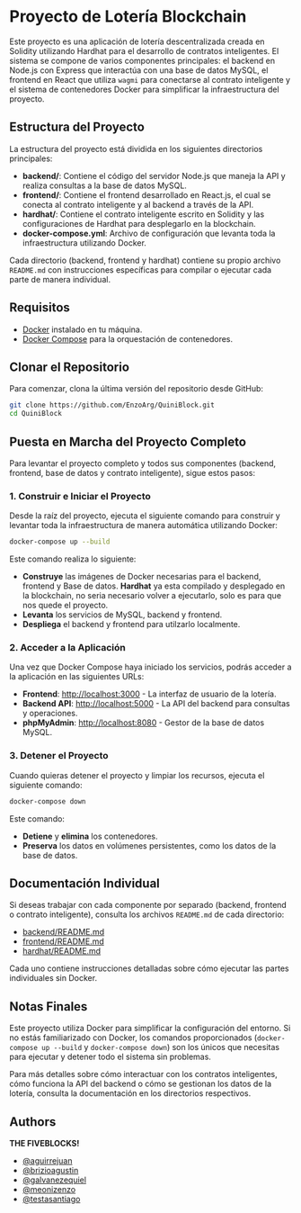 
# Proyecto de Lotería Blockchain

Este proyecto es una aplicación de lotería descentralizada creada en Solidity utilizando Hardhat para el desarrollo de contratos inteligentes. El sistema se compone de varios componentes principales: el backend en Node.js con Express que interactúa con una base de datos MySQL, el frontend en React que utiliza `wagmi` para conectarse al contrato inteligente y el sistema de contenedores Docker para simplificar la infraestructura del proyecto.

## Estructura del Proyecto

La estructura del proyecto está dividida en los siguientes directorios principales:

- **backend/**: Contiene el código del servidor Node.js que maneja la API y realiza consultas a la base de datos MySQL.
- **frontend/**: Contiene el frontend desarrollado en React.js, el cual se conecta al contrato inteligente y al backend a través de la API.
- **hardhat/**: Contiene el contrato inteligente escrito en Solidity y las configuraciones de Hardhat para desplegarlo en la blockchain.
- **docker-compose.yml**: Archivo de configuración que levanta toda la infraestructura utilizando Docker.

Cada directorio (backend, frontend y hardhat) contiene su propio archivo `README.md` con instrucciones específicas para compilar o ejecutar cada parte de manera individual.

## Requisitos

- [Docker](https://www.docker.com/get-started) instalado en tu máquina.
- [Docker Compose](https://docs.docker.com/compose/install/) para la orquestación de contenedores.

## Clonar el Repositorio

Para comenzar, clona la última versión del repositorio desde GitHub:

```bash
git clone https://github.com/EnzoArg/QuiniBlock.git
cd QuiniBlock
```

## Puesta en Marcha del Proyecto Completo

Para levantar el proyecto completo y todos sus componentes (backend, frontend, base de datos y contrato inteligente), sigue estos pasos:

### 1. Construir e Iniciar el Proyecto

Desde la raíz del proyecto, ejecuta el siguiente comando para construir y levantar toda la infraestructura de manera automática utilizando Docker:

```bash
docker-compose up --build
```

Este comando realiza lo siguiente:
- **Construye** las imágenes de Docker necesarias para el backend, frontend y Base de datos. **Hardhat** ya esta compilado y desplegado en la blockchain, no seria necesario volver a ejecutarlo, solo es para que nos quede el proyecto.
- **Levanta** los servicios de MySQL, backend y frontend.
- **Despliega** el backend y frontend para utilzarlo localmente.

### 2. Acceder a la Aplicación

Una vez que Docker Compose haya iniciado los servicios, podrás acceder a la aplicación en las siguientes URLs:

- **Frontend**: [http://localhost:3000](http://localhost:3000) - La interfaz de usuario de la lotería.
- **Backend API**: [http://localhost:5000](http://localhost:5000) - La API del backend para consultas y operaciones.
- **phpMyAdmin**: [http://localhost:8080](http://localhost:8080) - Gestor de la base de datos MySQL.

### 3. Detener el Proyecto

Cuando quieras detener el proyecto y limpiar los recursos, ejecuta el siguiente comando:

```bash
docker-compose down
```

Este comando:
- **Detiene** y **elimina** los contenedores.
- **Preserva** los datos en volúmenes persistentes, como los datos de la base de datos.

## Documentación Individual

Si deseas trabajar con cada componente por separado (backend, frontend o contrato inteligente), consulta los archivos `README.md` de cada directorio:

- [backend/README.md](backend/README.md)
- [frontend/README.md](frontend/README.md)
- [hardhat/README.md](hardhat/README.md)

Cada uno contiene instrucciones detalladas sobre cómo ejecutar las partes individuales sin Docker.

## Notas Finales

Este proyecto utiliza Docker para simplificar la configuración del entorno. Si no estás familiarizado con Docker, los comandos proporcionados (`docker-compose up --build` y `docker-compose down`) son los únicos que necesitas para ejecutar y detener todo el sistema sin problemas.

Para más detalles sobre cómo interactuar con los contratos inteligentes, cómo funciona la API del backend o cómo se gestionan los datos de la lotería, consulta la documentación en los directorios respectivos.


## Authors 

**THE FIVEBLOCKS!**
- [@aguirrejuan](https://github.com/)
- [@brizioagustin](https://github.com/)
- [@galvanezequiel](https://github.com/ezequielgalvan1985)
- [@meonizenzo](https://github.com/EnzoArg)
- [@testasantiago](https://github.com/santitesta)

